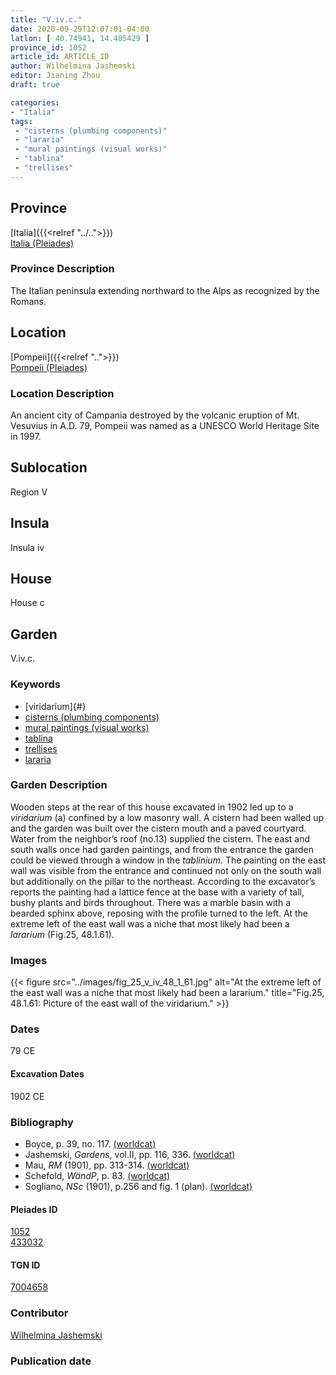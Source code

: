 ```yaml
---
title: "V.iv.c."
date: 2020-09-29T12:07:01-04:00
latlon: [ 40.74941, 14.485429 ]
province_id: 1052
article_id: ARTICLE_ID
author: Wilhelmina Jashemski
editor: Jianing Zhou
draft: true

categories:
- "Italia"
tags:
 - "cisterns (plumbing components)"
 - "lararia"
 - "mural paintings (visual works)"
 - "tablina"
 - "trellises"
---
```


## Province
[Italia]({{<relref "../..">}}) \
[Italia (Pleiades)](https://pleiades.stoa.org/places/1052)

### Province Description
<!-- DESCRIPTION -->
The Italian peninsula extending northward to the Alps as recognized by the Romans.


## Location
[Pompeii]({{<relref "..">}}) \
[Pompeii (Pleiades)](https://pleiades.stoa.org/places/433032)

<!--### Location Description-->
### Location Description
An ancient city of Campania destroyed by the volcanic eruption of Mt. Vesuvius in A.D. 79, Pompeii was named as a UNESCO World Heritage Site in 1997.

<!-- LEAVE THIS BLANK FOR NOW -->

## Sublocation
Region V


## Insula
Insula iv


## House
House c

## Garden
V.iv.c.

### Keywords
- [viridarium]{#}
- [cisterns (plumbing components)](http://vocab.getty.edu/page/aat/300052558)
- [mural paintings (visual works)](http://vocab.getty.edu/page/aat/300033644)
- [tablina](http://vocab.getty.edu/page/aat/300004180)
- [trellises](http://vocab.getty.edu/page/aat/300006785)
- [lararia](http://vocab.getty.edu/page/aat/300400600)  


### Garden Description
Wooden steps at the rear of this house excavated in 1902 led up to a *viridarium* (a) confined by a low masonry wall. A cistern had been walled up and the garden was built over the cistern mouth and a paved courtyard. Water from the neighbor’s roof (no.13) supplied the cistern. The east and south walls once had garden paintings, and from the entrance the garden could be viewed through a window in the *tablinium*. The painting on the east wall was visible from the entrance and continued not only on the south wall but additionally on the pillar to the northeast. According to the excavator’s reports the painting had a lattice fence at the base with a variety of tall, bushy plants and birds throughout. There was a marble basin with a bearded sphinx above, reposing with the profile turned to the left.  At the extreme left of the east wall was a niche that most likely had been a *lararium* (Fig.25, 48.1.61).


### Images

{{< figure src="../images/fig_25_v_iv_48_1_61.jpg" alt="At the extreme left of the east wall was a niche that most likely had been a lararium." title="Fig.25, 48.1.61: Picture of the east wall of the viridarium." >}}


<!--### Images-->


### Dates
79 CE

#### Excavation Dates
1902 CE

### Bibliography
* Boyce, p. 39, no. 117. [(worldcat)](http://www.worldcat.org/oclc/491367250)
* Jashemski, *Gardens*, vol.II, pp. 116, 336.  [(worldcat)](http://www.worldcat.org/oclc/1029851777)
* Mau, *RM* (1901), pp. 313-314. [(worldcat)](http://www.worldcat.org/oclc/1189330863)
* Schefold, *WändP*, p. 83. [(worldcat)](http://www.worldcat.org/oclc/1100462668)
* Sogliano, *NSc* (1901), p.256 and fig. 1 (plan). [(worldcat)](http://www.worldcat.org/oclc/1091982220)


<!--#### Periodo ID-->

<!-- [PERIODO_ID](https://pleiades.stoa.org/places/PLEIADES_ID) -->

#### Pleiades ID
[1052](https://pleiades.stoa.org/places/1052) \
[433032](https://pleiades.stoa.org/places/433032)

#### TGN ID
[7004658](http://vocab.getty.edu/page/tgn/7004658)

### Contributor
[Wilhelmina Jashemski](https://lib.guides.umd.edu/c.php?g=326514&p=2193250)

### Publication date


<!--### Related articles-->

<!-- Links to other related articles. Leave blank for now -->
